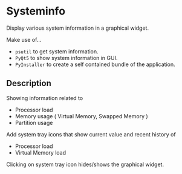 Systeminfo
===========

Display various system information in a graphical widget.

Make use of...
* `psutil` to get system information.
* `PyQt5` to show system information in GUI.
* `PyInstaller` to create a self contained bundle of the application.

Description
-----------

Showing information related to

- Processor load
- Memory usage ( Virtual Memory, Swapped Memory )
- Partition usage

Add system tray icons that show current value and recent history of

- Processor load
- Virtual Memory load

Clicking on system tray icon hides/shows the graphical widget.
